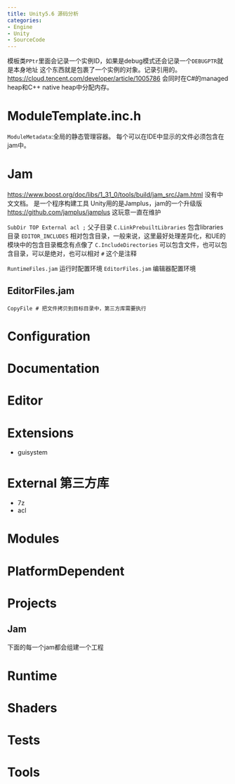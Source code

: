 ```yaml
---
title: Unity5.6 源码分析
categories:
- Engine
- Unity
- SourceCode
---
```

模板类`PPtr`里面会记录一个实例ID，如果是debug模式还会记录一个`DEBUGPTR`就是本身地址
这个东西就是包裹了一个实例的对象。记录引用的。
https://cloud.tencent.com/developer/article/1005786
会同时在C#的managed heap和C++ native heap中分配内存。
# ModuleTemplate.inc.h
`ModuleMetadata`:全局的静态管理容器。
每个可以在IDE中显示的文件必须包含在jam中。

# Jam
https://www.boost.org/doc/libs/1_31_0/tools/build/jam_src/Jam.html
没有中文文档。
是一个程序构建工具
Unity用的是Jamplus，jam的一个升级版 https://github.com/jamplus/jamplus 这玩意一直在维护

`SubDir TOP External acl ;` 父子目录
`C.LinkPrebuiltLibraries` 包含libraries目录
`EDITOR_INCLUDES` 相对包含目录，一般来说，这里最好处理差异化，和UE的模块中的包含目录概念有点像了
`C.IncludeDirectories` 可以包含文件，也可以包含目录，可以是绝对，也可以相对
`#` 这个是注释

`RuntimeFiles.jam` 运行时配置环境
`EditorFiles.jam` 编辑器配置环境

## EditorFiles.jam
```jam
CopyFile # 把文件拷贝到目标目录中，第三方库需要执行
```
# Configuration
# Documentation
# Editor
# Extensions
- guisystem
# External 第三方库
- 7z
- acl
# Modules
# PlatformDependent
# Projects
## Jam
下面的每一个jam都会组建一个工程
# Runtime
# Shaders
# Tests
# Tools